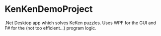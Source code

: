 # KenKenDemoProject
.Net Desktop app which solves KeKen puzzles. Uses WPF for the GUI and F# for the (not too efficient...) program logic.
